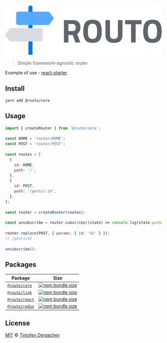 ![routo](/media/logo.svg)

> Simple framework-agnostic router

Example of use - [react-starter](https://github.com/exeto/react-starter)

## Install

```sh
yarn add @routo/core
```

## Usage

```js
import { createRouter } from '@routo/core';

const HOME = 'router/HOME';
const POST = 'router/POST';

const routes = [
  {
    id: HOME,
    path: '/',
  },
  {
    id: POST,
    path: '/posts/:id',
  },
];

const router = createRouter(routes);

const unsubscribe = router.subscribe((state) => console.log(state.pathname));

router.replace(POST, { params: { id: '42' } });
// /posts/42

unsubscribe();
```

## Packages

| Package                          | Size                                                                                                                           |
| -------------------------------- | ------------------------------------------------------------------------------------------------------------------------------ |
| [`@routo/core`](packages/core)   | [![npm bundle size](https://flat.badgen.net/bundlephobia/minzip/@routo/core)](https://bundlephobia.com/result?p=@routo/core)   |
| [`@routo/link`](packages/link)   | [![npm bundle size](https://flat.badgen.net/bundlephobia/minzip/@routo/link)](https://bundlephobia.com/result?p=@routo/link)   |
| [`@routo/react`](packages/react) | [![npm bundle size](https://flat.badgen.net/bundlephobia/minzip/@routo/react)](https://bundlephobia.com/result?p=@routo/react) |
| [`@routo/redux`](packages/redux) | [![npm bundle size](https://flat.badgen.net/bundlephobia/minzip/@routo/redux)](https://bundlephobia.com/result?p=@routo/redux) |

## License

[MIT](LICENSE.md) © [Timofey Dergachev](https://exeto.me)
